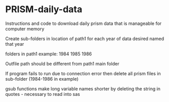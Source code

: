 # PRISM-daily-data
Instructions and code to download daily prism data that is manageable for computer memory

Create sub-folders in location of path1 for each year of data desired named that year

folders in path1 example:
1984
1985
1986

Outfile path should be different from path1 main folder

If program fails to run due to connection error then delete all prism files in sub-folder (1984-1986 in example)

gsub functions make long variable names shorter by deleting the string in quotes - necessary to read into sas
